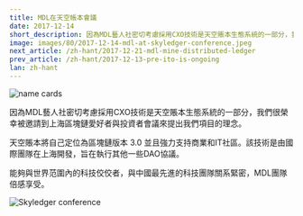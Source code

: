 ```yaml
---
title: MDL在天空帳本會議
date: 2017-12-14
short_description: 因為MDL藝人社密切考慮採用CXO技術是天空賬本生態系統的一部分，我們很榮幸被邀請到上海區塊鏈愛好者與投資者會議來提出我們項目的理念。
image: images/80/2017-12-14-mdl-at-skyledger-conference.jpeg
next_article: /zh-hant/2017-12-21-mdl-mine-distributed-ledger
prev_article: /zh-hant/2017-12-13-pre-ito-is-ongoing
lan: zh-hant
---
```


![name cards](https://gateway.ipfs.io/ipfs/QmYNLsraSd5BZp9BmnEQ1woHPWdCNSvpHSFYm5m4QE4hf1/name%20cards.jpeg)

因為MDL藝人社密切考慮採用CXO技術是天空賬本生態系統的一部分，我們很榮幸被邀請到上海區塊鏈愛好者與投資者會議來提出我們項目的理念。

天空賬本將自己定位為區塊鏈版本 3.0 並且強力支持商業和IT社區。該技術是由國際團隊在上海開發，旨在執行其他一些DAO協議。

能夠與世界范圍內的科技佼佼者，與中國最先進的科技團隊關系緊密，MDL團隊倍感享受。

![Skyledger conference](https://gateway.ipfs.io/ipfs/Qmd7VLBVevfvXHRLKA3uZZvBz9SoJUZzpt2Mt7GhEXBiEt/skyledger%20conference.jpg)
